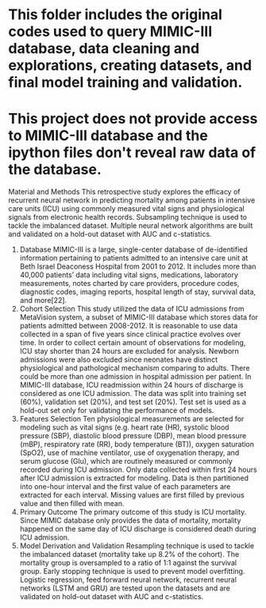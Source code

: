 # This folder includes the original codes used to query MIMIC-III database, data cleaning and explorations, creating datasets, and final model training and validation.
# This project does not provide access to MIMIC-III database and the ipython files don't reveal raw data of the database.

Material and Methods
This retrospective study explores the efficacy of recurrent neural network in predicting mortality among patients in intensive care units (ICU) using commonly measured vital signs and physiological signals from electronic health records. Subsampling technique is used to tackle the imbalanced dataset. Multiple neural network algorithms are built and validated on a hold-out dataset with AUC and c-statistics.
1. Database
MIMIC-III is a large, single-center database of de-identified information pertaining to patients admitted to an intensive care unit at Beth Israel Deaconess Hospital from 2001 to 2012. It includes more than 40,000 patients’ data including vital signs, medications, laboratory measurements, notes charted by care providers, procedure codes, diagnostic codes, imaging reports, hospital length of stay, survival data, and more[22].
2. Cohort Selection
This study utilized the data of ICU admissions from MetaVision system, a subset of MIMIC-III database which stores data for patients admitted between 2008-2012. It is reasonable to use data collected in a span of five years since clinical practice evolves over time. In order to collect certain amount of observations for modeling, ICU stay shorter than 24 hours are excluded for analysis. Newborn admissions were also excluded since neonates have distinct physiological and pathological mechanism comparing to adults. There could be more than one admission in hospital admission per patient. In MIMIC-III database, ICU readmission within 24 hours of discharge is considered as one ICU admission. The data was split into training set (60%), validation set (20%), and test set (20%). Test set is used as a hold-out set only for validating the performance of models.
3. Features Selection
Ten physiological measurements are selected for modeling such as vital signs (e.g. heart rate (HR), systolic blood pressure (SBP), diastolic blood pressure (DBP), mean blood pressure
(mBP), respiratory rate (RR), body temperature (BT)), oxygen saturation (SpO2), use of machine ventilator, use of oxygenation therapy, and serum glucose (Glu), which are routinely measured or commonly recorded during ICU admission. Only data collected within first 24 hours after ICU admission is extracted for modeling. Data is then partitioned into one-hour interval and the first value of each parameters are extracted for each interval. Missing values are first filled by previous value and then filled with mean.
4. Primary Outcome
The primary outcome of this study is ICU mortality. Since MIMIC database only provides the data of mortality, mortality happened on the same day of ICU discharge is considered death during ICU admission.
5. Model Derivation and Validation
Resampling technique is used to tackle the imbalanced dataset (mortality take up 8.2% of the cohort). The mortality group is oversampled to a ratio of 1:1 against the survival group. Early stopping technique is used to prevent model overfitting. Logistic regression, feed forward neural network, recurrent neural networks (LSTM and GRU) are tested upon the datasets and are validated on hold-out dataset with AUC and c-statistics.

# 
